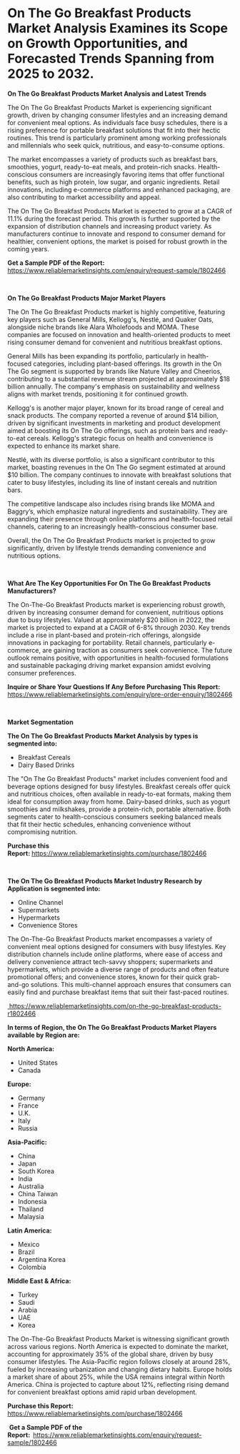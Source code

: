 <p><h1>On The Go Breakfast Products Market Analysis Examines its Scope on Growth Opportunities, and Forecasted Trends Spanning from 2025 to 2032.</h1></p><p><strong>On The Go Breakfast Products Market Analysis and Latest Trends</strong></p>
<p><p>The On The Go Breakfast Products Market is experiencing significant growth, driven by changing consumer lifestyles and an increasing demand for convenient meal options. As individuals face busy schedules, there is a rising preference for portable breakfast solutions that fit into their hectic routines. This trend is particularly prominent among working professionals and millennials who seek quick, nutritious, and easy-to-consume options.</p><p>The market encompasses a variety of products such as breakfast bars, smoothies, yogurt, ready-to-eat meals, and protein-rich snacks. Health-conscious consumers are increasingly favoring items that offer functional benefits, such as high protein, low sugar, and organic ingredients. Retail innovations, including e-commerce platforms and enhanced packaging, are also contributing to market accessibility and appeal.</p><p>The On The Go Breakfast Products Market is expected to grow at a CAGR of 11.1% during the forecast period. This growth is further supported by the expansion of distribution channels and increasing product variety. As manufacturers continue to innovate and respond to consumer demand for healthier, convenient options, the market is poised for robust growth in the coming years.</p></p>
<p><strong>Get a Sample PDF of the Report:&nbsp;</strong> <a href="https://www.reliablemarketinsights.com/enquiry/request-sample/1802466?utm_campaign=3648&utm_medium=2&utm_source=Github&utm_content=ia&utm_term=16042025&utm_id=on-the-go-breakfast-products">https://www.reliablemarketinsights.com/enquiry/request-sample/1802466</a></p>
<p>&nbsp;</p>
<p><strong>On The Go Breakfast Products Major Market Players</strong></p>
<p><p>The On The Go Breakfast Products market is highly competitive, featuring key players such as General Mills, Kellogg's, Nestlé, and Quaker Oats, alongside niche brands like Alara Wholefoods and MOMA. These companies are focused on innovation and health-oriented products to meet rising consumer demand for convenient and nutritious breakfast options.</p><p>General Mills has been expanding its portfolio, particularly in health-focused categories, including plant-based offerings. Its growth in the On The Go segment is supported by brands like Nature Valley and Cheerios, contributing to a substantial revenue stream projected at approximately $18 billion annually. The company's emphasis on sustainability and wellness aligns with market trends, positioning it for continued growth.</p><p>Kellogg's is another major player, known for its broad range of cereal and snack products. The company reported a revenue of around $14 billion, driven by significant investments in marketing and product development aimed at boosting its On The Go offerings, such as protein bars and ready-to-eat cereals. Kellogg's strategic focus on health and convenience is expected to enhance its market share.</p><p>Nestlé, with its diverse portfolio, is also a significant contributor to this market, boasting revenues in the On The Go segment estimated at around $10 billion. The company continues to innovate with breakfast solutions that cater to busy lifestyles, including its line of instant cereals and nutrition bars.</p><p>The competitive landscape also includes rising brands like MOMA and Baggry’s, which emphasize natural ingredients and sustainability. They are expanding their presence through online platforms and health-focused retail channels, catering to an increasingly health-conscious consumer base.</p><p>Overall, the On The Go Breakfast Products market is projected to grow significantly, driven by lifestyle trends demanding convenience and nutritious options.</p></p>
<p>&nbsp;</p>
<p><strong>What Are The Key Opportunities For On The Go Breakfast Products Manufacturers?</strong></p>
<p><p>The On-The-Go Breakfast Products market is experiencing robust growth, driven by increasing consumer demand for convenient, nutritious options due to busy lifestyles. Valued at approximately $20 billion in 2022, the market is projected to expand at a CAGR of 6-8% through 2030. Key trends include a rise in plant-based and protein-rich offerings, alongside innovations in packaging for portability. Retail channels, particularly e-commerce, are gaining traction as consumers seek convenience. The future outlook remains positive, with opportunities in health-focused formulations and sustainable packaging driving market expansion amidst evolving consumer preferences.</p></p>
<p><strong>Inquire or Share Your Questions If Any Before Purchasing This Report:</strong> <a href="https://www.reliablemarketinsights.com/enquiry/pre-order-enquiry/1802466?utm_campaign=3648&utm_medium=2&utm_source=Github&utm_content=ia&utm_term=16042025&utm_id=on-the-go-breakfast-products">https://www.reliablemarketinsights.com/enquiry/pre-order-enquiry/1802466</a></p>
<p>&nbsp;</p>
<p><strong>Market Segmentation</strong></p>
<p><strong>The On The Go Breakfast Products Market Analysis by types is segmented into:</strong></p>
<p><ul><li>Breakfast Cereals</li><li>Dairy Based Drinks</li></ul></p>
<p><p>The "On The Go Breakfast Products" market includes convenient food and beverage options designed for busy lifestyles. Breakfast cereals offer quick and nutritious choices, often available in ready-to-eat formats, making them ideal for consumption away from home. Dairy-based drinks, such as yogurt smoothies and milkshakes, provide a protein-rich, portable alternative. Both segments cater to health-conscious consumers seeking balanced meals that fit their hectic schedules, enhancing convenience without compromising nutrition.</p></p>
<p><strong>Purchase this Report:&nbsp;</strong><a href="https://www.reliablemarketinsights.com/purchase/1802466?utm_campaign=3648&utm_medium=2&utm_source=Github&utm_content=ia&utm_term=16042025&utm_id=on-the-go-breakfast-products">https://www.reliablemarketinsights.com/purchase/1802466</a></p>
<p>&nbsp;</p>
<p><strong>The On The Go Breakfast Products Market Industry Research by Application is segmented into:</strong></p>
<p><ul><li>Online Channel</li><li>Supermarkets</li><li>Hypermarkets</li><li>Convenience Stores</li></ul></p>
<p><p>The On-The-Go Breakfast Products market encompasses a variety of convenient meal options designed for consumers with busy lifestyles. Key distribution channels include online platforms, where ease of access and delivery convenience attract tech-savvy shoppers; supermarkets and hypermarkets, which provide a diverse range of products and often feature promotional offers; and convenience stores, known for their quick grab-and-go solutions. This multi-channel approach ensures that consumers can easily find and purchase breakfast items that suit their fast-paced routines.</p></p>
<p><a href="https://www.reliablemarketinsights.com/on-the-go-breakfast-products-r1802466?utm_campaign=3648&utm_medium=2&utm_source=Github&utm_content=ia&utm_term=16042025&utm_id=on-the-go-breakfast-products">&nbsp;https://www.reliablemarketinsights.com/on-the-go-breakfast-products-r1802466</a></p>
<p><strong>In terms of Region, the On The Go Breakfast Products Market Players available by Region are:</strong></p>
<p>
    <p> <strong> North America: </strong>
        <ul>
            <li>United States</li>
            <li>Canada</li>
        </ul>
        </p> 
    <p> <strong> Europe: </strong>
        <ul>
            <li>Germany</li>
            <li>France</li>
            <li>U.K.</li>
            <li>Italy</li>
            <li>Russia</li>
        </ul>
        </p> 
    <p> <strong> Asia-Pacific: </strong>
        <ul>
            <li>China</li>
            <li>Japan</li>
            <li>South Korea</li>
            <li>India</li>
            <li>Australia</li>
            <li>China Taiwan</li>
            <li>Indonesia</li>
            <li>Thailand</li>
            <li>Malaysia</li>
        </ul>
        </p> 
    <p> <strong> Latin America: </strong>
        <ul>
            <li>Mexico</li>
            <li>Brazil</li>
            <li>Argentina Korea</li>
            <li>Colombia</li>
        </ul>
        </p> 
    <p> <strong> Middle East & Africa: </strong>
        <ul>
            <li>Turkey</li>
            <li>Saudi</li>
            <li>Arabia</li>
            <li>UAE</li>
            <li>Korea</li>
        </ul>
    </p>
    </p>
<p><p>The On-The-Go Breakfast Products Market is witnessing significant growth across various regions. North America is expected to dominate the market, accounting for approximately 35% of the global share, driven by busy consumer lifestyles. The Asia-Pacific region follows closely at around 28%, fueled by increasing urbanization and changing dietary habits. Europe holds a market share of about 25%, while the USA remains integral within North America. China is projected to capture about 12%, reflecting rising demand for convenient breakfast options amid rapid urban development.</p></p>
<p><strong>Purchase this Report: </strong><a href="https://www.reliablemarketinsights.com/purchase/1802466?utm_campaign=3648&utm_medium=2&utm_source=Github&utm_content=ia&utm_term=16042025&utm_id=on-the-go-breakfast-products">https://www.reliablemarketinsights.com/purchase/1802466</a></p>
<p>&nbsp;<strong>Get a Sample PDF of the Report:&nbsp;&nbsp;</strong><a href="https://www.reliablemarketinsights.com/enquiry/request-sample/1802466?utm_campaign=3648&utm_medium=2&utm_source=Github&utm_content=ia&utm_term=16042025&utm_id=on-the-go-breakfast-products">https://www.reliablemarketinsights.com/enquiry/request-sample/1802466</a></p>
<p><strong></strong></p>
<p><p></p><p></p><p></p></p>